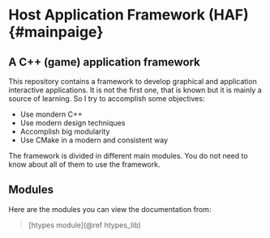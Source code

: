 # Host Application Framework (HAF)  {#mainpaige}

## A C++ (game) application framework

This repository contains a framework to develop graphical and application
interactive applications. It is not the first one, that is known but it is
mainly a source of learning. So I try to accomplish some objectives:
* Use mondern C++
* Use modern design techniques
* Accomplish big modularity
* Use CMake in a modern and consistent way

The framework is divided in different main modules. You do not need to know
about all of them to use the framework.

## Modules
Here are the modules you can view the documentation from:
> [htypes module](@ref htypes_lib) 
